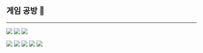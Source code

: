 ## 게임 공방 🌱
<hr>

![](https://img.shields.io/badge/Gmail-D14836?style=for-the-badge&logo=gmail&logoColor=white)
![](https://img.shields.io/badge/YouTube-FF0000?style=for-the-badge&logo=youtube&logoColor=white)
![](https://img.shields.io/badge/Windows-0078D6?style=for-the-badge&logo=windows&logoColor=white)

![](https://img.shields.io/badge/GitHub-100000?style=for-the-badge&logo=github&logoColor=white)
![](https://img.shields.io/badge/Python-3776AB?style=for-the-badge&logo=python&logoColor=white)
![](https://img.shields.io/badge/C-00599C?style=for-the-badge&logo=c&logoColor=white)
![](https://img.shields.io/badge/C%2B%2B-00599C?style=for-the-badge&logo=c%2B%2B&logoColor=white)
![](https://img.shields.io/badge/Pinterest-BD081C?style=for-the-badge&logo=Pinterest&logoColor=white)








<!--
**kslkg/kslkg** is a ✨ _special_ ✨ repository because its `README.md` (this file) appears on your GitHub profile.

Here are some ideas to get you started:

- 🔭 I’m currently working on ...
- 🌱 I’m currently learning ...
- 👯 I’m looking to collaborate on ...
- 🤔 I’m looking for help with ...
- 💬 Ask me about ...
- 📫 How to reach me: ...
- 😄 Pronouns: ...
- ⚡ Fun fact: ...
-->
